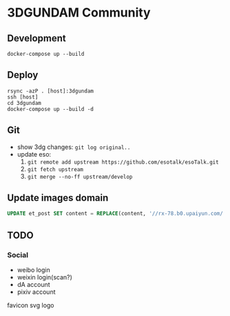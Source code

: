 # 3DGUNDAM Community


## Development
```
docker-compose up --build
```


## Deploy
```
rsync -azP . [host]:3dgundam
ssh [host]
cd 3dgundam
docker-compose up --build -d
```


## Git
- show 3dg changes: `git log original..`
- update eso:
  1. `git remote add upstream https://github.com/esotalk/esoTalk.git`
  2. `git fetch upstream`
  3. `git merge --no-ff upstream/develop`


## Update images domain
```sql
UPDATE et_post SET content = REPLACE(content, '//rx-78.b0.upaiyun.com/', '//3dgundam.yizidesign.com/') WHERE INSTR(content, '//rx-78.b0.upaiyun.com/') > 0;
```


## TODO

### Social
- weibo login
- weixin login(scan?)
- dA account
- pixiv account


favicon
svg logo

